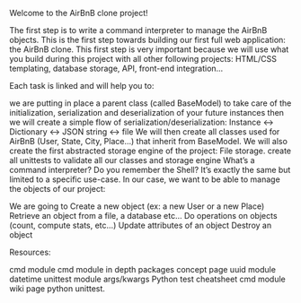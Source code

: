 Welcome to the AirBnB clone project!

The first step is to write a command interpreter to manage the AirBnB objects.
This is the first step towards building our first full web application: the AirBnB clone. This first step is very important because we will use what you build during this project with all other following projects: HTML/CSS templating, database storage, API, front-end integration…

Each task is linked and will help you to:

we are putting in place a parent class (called BaseModel) to take care of the initialization, serialization and deserialization of your future instances
then we will create a simple flow of serialization/deserialization: Instance <-> Dictionary <-> JSON string <-> file
We will then create all classes used for AirBnB (User, State, City, Place…) that inherit from BaseModel.
We will also create the first abstracted storage engine of the project: File storage.
create all unittests to validate all our classes and storage engine
What’s a command interpreter?
Do you remember the Shell? It’s exactly the same but limited to a specific use-case. In our case, we want to be able to manage the objects of our project:

We are going to Create a new object (ex: a new User or a new Place)
Retrieve an object from a file, a database etc…
Do operations on objects (count, compute stats, etc…)
Update attributes of an object
Destroy an object

Resources:

cmd module
cmd module in depth
packages concept page
uuid module
datetime
unittest module
args/kwargs
Python test cheatsheet
cmd module wiki page
python unittest.
